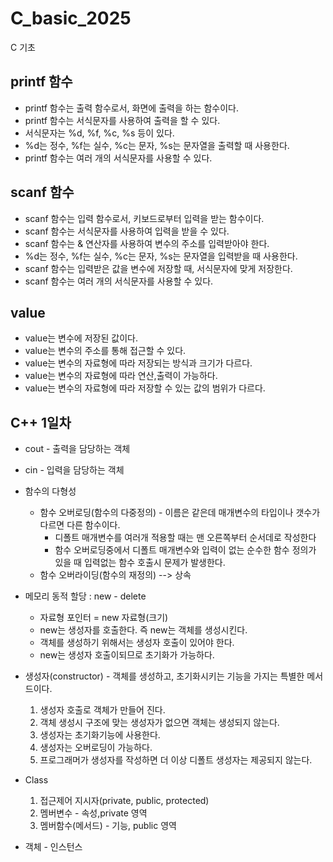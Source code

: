 # C_basic_2025
C 기초

## printf 함수
- printf 함수는 출력 함수로서, 화면에 출력을 하는 함수이다.
- printf 함수는 서식문자를 사용하여 출력을 할 수 있다.
- 서식문자는 %d, %f, %c, %s 등이 있다.
- %d는 정수, %f는 실수, %c는 문자, %s는 문자열을 출력할 때 사용한다.
- printf 함수는 여러 개의 서식문자를 사용할 수 있다.

## scanf 함수
- scanf 함수는 입력 함수로서, 키보드로부터 입력을 받는 함수이다.
- scanf 함수는 서식문자를 사용하여 입력을 받을 수 있다.
- scanf 함수는 & 연산자를 사용하여 변수의 주소를 입력받아야 한다.
- %d는 정수, %f는 실수, %c는 문자, %s는 문자열을 입력받을 때 사용한다.
- scanf 함수는 입력받은 값을 변수에 저장할 때, 서식문자에 맞게 저장한다.
- scanf 함수는 여러 개의 서식문자를 사용할 수 있다.

## value
- value는 변수에 저장된 값이다.
- value는 변수의 주소를 통해 접근할 수 있다.
- value는 변수의 자료형에 따라 저장되는 방식과 크기가 다르다.
- value는 변수의 자료형에 따라 연산,출력이 가능하다.
- value는 변수의 자료형에 따라 저장할 수 있는 값의 범위가 다르다.

## C++ 1일차

- cout - 출력을 담당하는 객체

- cin - 입력을 담당하는 객체

- 함수의 다형성
    - 함수 오버로딩(함수의 다중정의) - 이름은 같은데 매개변수의 타입이나 갯수가 다르면 다른 함수이다.
        - 디폴트 매개변수를 여러개 적용할 때는 맨 오른쪽부터 순서데로 작성한다
        - 함수 오버로딩중에서 디폴트 매개변수와 입력이 없는 순수한 함수 정의가 있을 때 입력없는 함수 호출시 문제가 발생한다.
    - 함수 오버라이딩(함수의 재정의) --> 상속

- 메모리 동적 할당 : new - delete
    - 자료형 포인터 = new 자료형(크기)
    - new는 생성자를 호출한다. 즉 new는 객체를 생성시킨다.
    - 객체를 생성하기 위해서는 생성자 호출이 있어야 한다.
    - new는 생성자 호출이되므로 초기화가 가능하다.
    
- 생성자(constructor) - 객체를 생성하고, 초기화시키는 기능을 가지는 특별한 메서드이다.
    1. 생성자 호출로 객체가 만들어 진다.
	2. 객체 생성시 구조에 맞는 생성자가 없으면 객체는 생성되지 않는다.
    3. 생성자는 초기화기능에 사용한다.
    4. 생성자는 오버로딩이 가능하다.
    5. 프로그래머가 생성자를 작성하면 더 이상 디폴트 생성자는 제공되지 않는다.

- Class
    1. 접근제어 지시자(private, public, protected)
    2. 멤버변수 - 속성,private 영역
    3. 멤버함수(메서드) - 기능, public 영역

- 객체 - 인스턴스